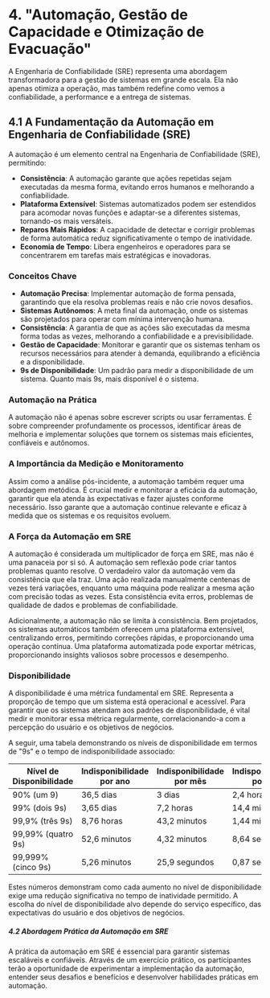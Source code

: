 # 4. "Automação, Gestão de Capacidade e Otimização de Evacuação"
A Engenharia de Confiabilidade (SRE) representa uma abordagem transformadora para a gestão de sistemas em grande escala. Ela não apenas otimiza a operação, mas também redefine como vemos a confiabilidade, a performance e a entrega de sistemas.

## 4.1 A Fundamentação da Automação em Engenharia de Confiabilidade (SRE)
A automação é um elemento central na Engenharia de Confiabilidade (SRE), permitindo:
- **Consistência**: A automação garante que ações repetidas sejam executadas da mesma forma, evitando erros humanos e melhorando a confiabilidade.
- **Plataforma Extensível**: Sistemas automatizados podem ser estendidos para acomodar novas funções e adaptar-se a diferentes sistemas, tornando-os mais versáteis.
- **Reparos Mais Rápidos**: A capacidade de detectar e corrigir problemas de forma automática reduz significativamente o tempo de inatividade.
- **Economia de Tempo**: Libera engenheiros e operadores para se concentrarem em tarefas mais estratégicas e inovadoras.

### Conceitos Chave
- **Automação Precisa**: Implementar automação de forma pensada, garantindo que ela resolva problemas reais e não crie novos desafios.
- **Sistemas Autônomos**: A meta final da automação, onde os sistemas são projetados para operar com mínima intervenção humana.
- **Consistência**: A garantia de que as ações são executadas da mesma forma todas as vezes, melhorando a confiabilidade e a previsibilidade.
- **Gestão de Capacidade**: Monitorar e garantir que os sistemas tenham os recursos necessários para atender à demanda, equilibrando a eficiência e a disponibilidade.
- **9s de Disponibilidade**: Um padrão para medir a disponibilidade de um sistema. Quanto mais 9s, mais disponível é o sistema.

### Automação na Prática
A automação não é apenas sobre escrever scripts ou usar ferramentas. É sobre compreender profundamente os processos, identificar áreas de melhoria e implementar soluções que tornem os sistemas mais eficientes, confiáveis e autônomos.

### A Importância da Medição e Monitoramento
Assim como a análise pós-incidente, a automação também requer uma abordagem metódica. É crucial medir e monitorar a eficácia da automação, garantir que ela atenda às expectativas e fazer ajustes conforme necessário. Isso garante que a automação continue relevante e eficaz à medida que os sistemas e os requisitos evoluem.

### A Força da Automação em SRE

A automação é considerada um multiplicador de força em SRE, mas não é uma panaceia por si só. A automação sem reflexão pode criar tantos problemas quanto resolve. O verdadeiro valor da automação vem da consistência que ela traz. Uma ação realizada manualmente centenas de vezes terá variações, enquanto uma máquina pode realizar a mesma ação com precisão todas as vezes. Esta consistência evita erros, problemas de qualidade de dados e problemas de confiabilidade.

Adicionalmente, a automação não se limita à consistência. Bem projetados, os sistemas automáticos também oferecem uma plataforma extensível, centralizando erros, permitindo correções rápidas, e proporcionando uma operação contínua. Uma plataforma automatizada pode exportar métricas, proporcionando insights valiosos sobre processos e desempenho.

### Disponibilidade

A disponibilidade é uma métrica fundamental em SRE. Representa a proporção de tempo que um sistema está operacional e acessível. Para garantir que os sistemas atendam aos padrões de disponibilidade, é vital medir e monitorar essa métrica regularmente, correlacionando-a com a percepção do usuário e os objetivos de negócios.

A seguir, uma tabela demonstrando os níveis de disponibilidade em termos de "9s" e o tempo de indisponibilidade associado:

| Nível de Disponibilidade | Indisponibilidade por ano | Indisponibilidade por mês | Indisponibilidade por dia |
|--------------------------|---------------------------|---------------------------|---------------------------|
| 90% (um 9)               | 36,5 dias                 | 3 dias                    | 2,4 horas                 |
| 99% (dois 9s)            | 3,65 dias                 | 7,2 horas                 | 14,4 minutos              |
| 99,9% (três 9s)          | 8,76 horas                | 43,2 minutos              | 1,44 minutos              |
| 99,99% (quatro 9s)       | 52,6 minutos              | 4,32 minutos              | 8,64 segundos             |
| 99,999% (cinco 9s)       | 5,26 minutos              | 25,9 segundos             | 0,87 segundos             |

Estes números demonstram como cada aumento no nível de disponibilidade exige uma redução significativa no tempo de inatividade permitido. A escolha do nível de disponibilidade alvo depende do serviço específico, das expectativas do usuário e dos objetivos de negócios.

##### 4.2 Abordagem Prática da Automação em SRE
A prática da automação em SRE é essencial para garantir sistemas escaláveis e confiáveis. Através de um exercício prático, os participantes terão a oportunidade de experimentar a implementação da automação, entender seus desafios e benefícios e desenvolver habilidades práticas em automação.

